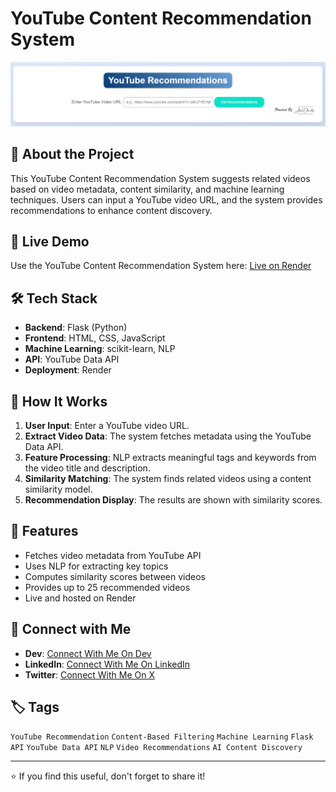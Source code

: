 # YouTube Content Recommendation System

![YouTube Recommendation](images/ContentRecommendationSystem.png)


## 🎯 About the Project
This YouTube Content Recommendation System suggests related videos based on video metadata, content similarity, and machine learning techniques. Users can input a YouTube video URL, and the system provides recommendations to enhance content discovery.

## 🚀 Live Demo

Use the YouTube Content Recommendation System here:
[Live on Render](https://content-recommendation-system.onrender.com/)


## 🛠️ Tech Stack
- **Backend**: Flask (Python)
- **Frontend**: HTML, CSS, JavaScript
- **Machine Learning**: scikit-learn, NLP
- **API**: YouTube Data API
- **Deployment**: Render

## 🔄 How It Works
1. **User Input**: Enter a YouTube video URL.
2. **Extract Video Data**: The system fetches metadata using the YouTube Data API.
3. **Feature Processing**: NLP extracts meaningful tags and keywords from the video title and description.
4. **Similarity Matching**: The system finds related videos using a content similarity model.
5. **Recommendation Display**: The results are shown with similarity scores.

## 📌 Features
- Fetches video metadata from YouTube API
- Uses NLP for extracting key topics
- Computes similarity scores between videos
- Provides up to 25 recommended videos
- Live and hosted on Render

## 🔗 Connect with Me
- **Dev**: [Connect With Me On Dev](https://dev.to/amitchandra/)
- **LinkedIn**: [Connect With Me On LinkedIn](https://www.linkedin.com/in/connect-amit-chandra/)
- **Twitter**: [Connect With Me On X](https://x.com/CodeByAmit)


## 🏷️ Tags
`YouTube Recommendation` `Content-Based Filtering` `Machine Learning` `Flask API` `YouTube Data API` `NLP` `Video Recommendations` `AI Content Discovery`

---

⭐ If you find this useful, don't forget to share it!


